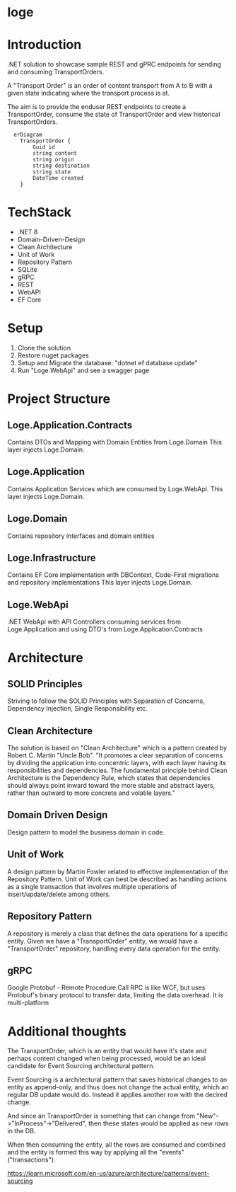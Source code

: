 # loge

# Introduction

.NET solution to showcase sample REST and gPRC endpoints for sending and consuming TransportOrders.

A "Transport Order" is an order of content transport from A to B with a given state indicating where the transport process is at.

The aim is to provide the enduser REST endpoints to create a TransportOrder, consume the state of TransportOrder and view historical TransportOrders.

```mermaid
  erDiagram
    TransportOrder {
        Guid id
        string content
        string origin
        string destination
        string state
        DateTime created
    }
```

# TechStack

* .NET 8
* Domain-Driven-Design
* Clean Architecture
* Unit of Work
* Repository Pattern
* SQLite
* gRPC
* REST
* WebAPI
* EF Core


# Setup

1. Clone the solution
2. Restore nuget packages
3. Setup and Migrate the database: "dotnet ef database update"
4. Run "Loge.WebApi" and see a swagger page

# Project Structure

## Loge.Application.Contracts
Contains DTOs and Mapping with Domain Entities from Loge.Domain
This layer injects Loge.Domain.

## Loge.Application
Contains Application Services which are consumed by Loge.WebApi.
This layer injects Loge.Domain.

## Loge.Domain
Contains repository interfaces and domain entities

## Loge.Infrastructure
Contains EF Core implementation with DBContext, Code-First migrations and repository implementations
This layer injects Loge.Domain.

## Loge.WebApi
.NET WebApi with API Controllers consuming services from Loge.Application and using DTO's from Loge.Application.Contracts

# Architecture

## SOLID Principles
Striving to follow the SOLID Principles with Separation of Concerns, Dependency Injection, Single Responsibility etc.

## Clean Architecture
The solution is based on "Clean Architecture" which is a pattern created by Robert C. Martin "Uncle Bob".
"It promotes a clear separation of concerns by dividing the application into concentric layers, with each layer having its responsibilities and dependencies. The fundamental principle behind Clean Architecture is the Dependency Rule, which states that dependencies should always point inward toward the more stable and abstract layers, rather than outward to more concrete and volatile layers."

## Domain Driven Design
Design pattern to model the business domain in code.

## Unit of Work
A design pattern by Martin Fowler related to effective implementation of the Repository Pattern.
Unit of Work can best be described as handling actions as a single transaction that involves multiple operations of insert/update/delete among others.

## Repository Pattern
A repository is merely a class that defines the data operations for a specific entity.
Given we have a "TransportOrder" entity, we would have a "TransportOrder" repository, handling every data operation for the entity.

## gRPC
Google Protobuf - Remote Procedure Call
RPC is like WCF, but uses Protobuf's binary protocol to transfer data, limiting the data overhead.
It is multi-platform


# Additional thoughts
The TransportOrder, which is an entity that would have it's state and perhaps content changed when being processed,
would be an ideal candidate for Event Sourcing architectural pattern.

Event Sourcing is a architectural pattern that saves historical changes to an entity as append-only, and thus does not change the actual entity,
which an regular DB update would do. Instead it applies another row with the decired change.

And since an TransportOrder is something that can change from "New"->"InProcess"->"Delivered", then these states would be applied as new rows in the DB.

When then consuming the entity, all the rows are consumed and combined and the entity is formed this way by applying all the "events" ("transactions").


https://learn.microsoft.com/en-us/azure/architecture/patterns/event-sourcing
